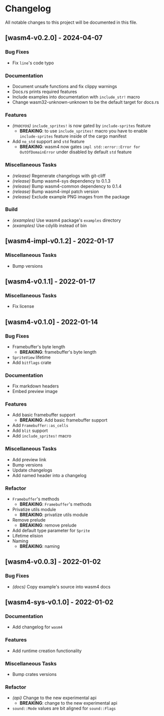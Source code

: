 # Changelog

All notable changes to this project will be documented in this file.

## [wasm4-v0.2.0] - 2024-04-07

### Bug Fixes

- Fix `line`'s code typo


### Documentation

- Document unsafe functions and fix clippy warnings
- Docs.rs prints required features
- Include examples into documentation with `include_str!` macro
- Change wasm32-unknown-unknown to be the default target for docs.rs


### Features

- *(macros)* `include_sprites!` is now gated by `include-sprites` feature
  - **BREAKING**: to use `include_sprites!` macro you have to enable `include-sprites` feature inside of the cargo manifest
- Add `no_std` support and `std` feature
  - **BREAKING**: wasm4 now gates `impl std::error::Error for OutOfDomainError` under disabled by default `std` feature


### Miscellaneous Tasks

- *(release)* Regenerate changelogs with git-cliff
- *(release)* Bump wasm4-sys dependency to 0.1.3
- *(release)* Bump wasm4-common dependency to 0.1.4
- *(release)* Bump wasm4-impl patch version
- *(release)* Exclude example PNG images from the package


### Build

- *(examples)* Use wasm4 package's `examples` directory
- *(examples)* Use cdylib instead of bin


## [wasm4-impl-v0.1.2] - 2022-01-17

### Miscellaneous Tasks

- Bump versions


## [wasm4-v0.1.1] - 2022-01-17

### Miscellaneous Tasks

- Fix license


## [wasm4-v0.1.0] - 2022-01-14

### Bug Fixes

- Framebuffer's byte length
  - **BREAKING**: framebuffer's byte length
- `SpriteView` lifetime
- Add `bitflags` crate


### Documentation

- Fix markdown headers
- Embed preview image


### Features

- Add basic framebuffer support
  - **BREAKING**: Add basic framebuffer support
- Add `Framebuffer::as_cells`
- Add `blit` support
- Add `include_sprites!` macro


### Miscellaneous Tasks

- Add preview link
- Bump versions
- Update changelogs
- Add named header into a changelog


### Refactor

- `Framebuffer`'s methods
  - **BREAKING**: `Framebuffer`'s methods
- Privatize utils module
  - **BREAKING**: privatize utils module
- Remove prelude
  - **BREAKING**: remove prelude
- Add default type parameter for `Sprite`
- Lifetime elision
- Naming
  - **BREAKING**: naming


## [wasm4-v0.0.3] - 2022-01-02

### Bug Fixes

- *(docs)* Copy example's source into wasm4 docs


## [wasm4-sys-v0.1.0] - 2022-01-02

### Documentation

- Add changelog for `wasm4`


### Features

- Add runtime creation functionality


### Miscellaneous Tasks

- Bump crates versions


### Refactor

- *(api)* Change to the new experimental api
  - **BREAKING**: change to the new experimental api
- `sound::Mode` values are bit aligned for `sound::Flags`


<!-- generated by git-cliff -->
